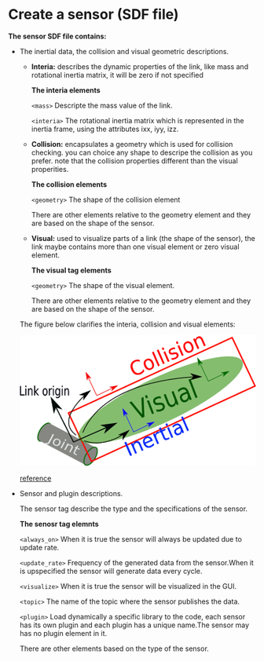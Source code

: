 # Create a sensor (SDF file)

**The sensor SDF  file contains:**

* The inertial data, the collision and visual geometric descriptions.
  
  * **Interia:** describes the dynamic properties of the link, like mass and rotational inertia matrix, it will be zero if not specified

    **The interia elements**

    `<mass>` Descripte the mass value of the link.

    `<interia>` The rotational inertia matrix which is represented in the inertia frame, using the attributes ixx, iyy, izz.

  
  * **Collision:** encapsulates a geometry which is used for collision checking. you can choice any shape to descripe the collision as you prefer. note that the collision properties different than the visual properities.

    **The collision elements**

    `<geometry>` The shape of the collision element

    There are other elements relative to the geometry element and they are based on the shape of the sensor.
    
  * **Visual:** used to visualize parts of a link (the shape of the sensor), the link maybe contains more than one visual element or zero visual element.
  
    **The visual tag elements**

    `<geometry>` The shape of the visual element.

    There are other elements relative to the geometry element and they are based on the shape of the sensor.
    
  The figure below clarifies the interia, collision and visual elements:


  <img src="sdf.png">

  [reference]((https://wiki.ros.org/urdf/XML/link))


* Sensor and plugin  descriptions.
  
  The sensor tag describe the type and the specifications of the sensor.

    **The senosr tag elemnts**

    `<always_on>` When it is true the sensor will always be updated due to update rate.

    `<update_rate>` Frequency of the generated data from the sensor.When it is upspecified the sensor will generate data every cycle.

    `<visualize>` When it is true the sensor will be visualized in the GUI.

    `<topic>` The name of the topic where the sensor publishes the data.

    `<plugin>` Load dynamically a specific library to the code, each sensor has its own plugin and each plugin has a unique name.The sensor may has no plugin element in it.

    There are other elements based on the type of the sensor.



